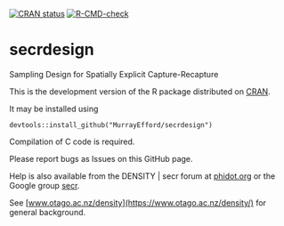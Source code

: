 <!-- badges: start -->
[![CRAN status](https://www.r-pkg.org/badges/version/secrdesign)](https://cran.r-project.org/package=secrdesign)
[![R-CMD-check](https://github.com/MurrayEfford/secrdesign/actions/workflows/R-CMD-check.yaml/badge.svg)](https://github.com/MurrayEfford/secrdesign/actions/workflows/R-CMD-check.yaml)
<!-- badges: end -->

# secrdesign

Sampling Design for Spatially Explicit Capture-Recapture

This is the development version of the R package distributed on [CRAN](https://CRAN.R-project.org/package=secrdesign). 

It may be installed using
```
devtools::install_github("MurrayEfford/secrdesign")
```

Compilation of C code is required.

Please report bugs as Issues on this GitHub page. 

Help is also available from the
DENSITY | secr forum at [phidot.org](http://www.phidot.org/forum/index.php) or the Google group [secr](https://groups.google.com/g/secrgroup).

See [www.otago.ac.nz/density](https://www.otago.ac.nz/density/) for general background.
